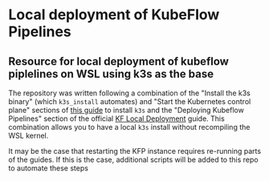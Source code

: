 # Local deployment of KubeFlow Pipelines
Resource for local deployment of kubeflow piplelines on WSL using k3s as the base
---------------------------------------------------------------------------
The repository was written following a combination of the "Install the k3s binary" (which `k3s_install` automates) and "Start the Kubernetes control plane" sections of [this guide](https://www.guide2wsl.com/k3s/) to install `k3s` 
and the "Deploying Kubeflow Pipelines" section of the official [KF Local Deployment](https://www.kubeflow.org/docs/components/pipelines/v1/installation/localcluster-deployment/) guide. This combination allows you to have a local
`k3s` install without recompiling the WSL kernel.

It may be the case that restarting the KFP instance requires re-running parts of the guides. If this is the case, additional scripts will be added to this repo to automate these steps
